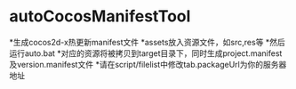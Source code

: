 # autoCocosManifestTool
*生成cocos2d-x热更新manifest文件
*assets放入资源文件，如src,res等
*然后运行auto.bat
*对应的资源将被拷贝到target目录下，同时生成project.manifest及version.manifest文件
*请在script/filelist中修改tab.packageUrl为你的服务器地址